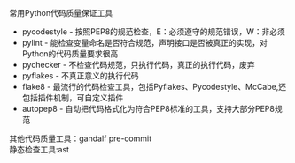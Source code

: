 常用Python代码质量保证工具  

- pycodestyle - 按照PEP8的规范检查，E：必须遵守的规范错误，W：非必须
- pylint - 能检查变量命名是否符合规范，声明接口是否被真正的实现，对Python的代码质量要求很高
- pychecker - 不检查代码规范，只执行代码，真正的执行代码，废弃
- pyflakes - 不真正意义的执行代码
- flake8 - 最流行的代码检查工具，包括Pyflakes、Pycodestyle、McCabe,还包括插件机制，可自定义插件
- autopep8 - 自动把代码格式化为符合PEP8标准的工具，支持大部分PEP8规范  

其他代码质量工具：gandalf pre-commit  
静态检查工具:ast

